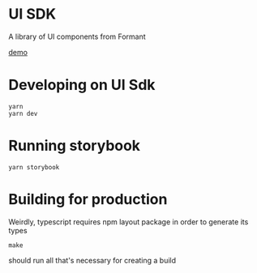 # UI SDK

A library of UI components from Formant

[demo](https://formantio.github.io/toolkit/examples/ui-sdk/dist/index.html)

# Developing on UI Sdk

```
yarn
yarn dev
```

# Running storybook

```
yarn storybook
```

# Building for production

Weirdly, typescript requires npm layout package in order to generate its types

```
make
```

should run all that's necessary for creating a build
